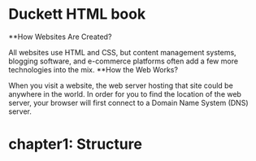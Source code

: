  # Duckett HTML book
 
**How Websites Are Created? 

All websites use HTML and CSS, but content management systems, blogging software, and e-commerce platforms often add a few more technologies into the mix.
**How the Web Works?

When you visit a website, the web server hosting that site could be anywhere in the world. In order for you to find the location of the web server, your browser will first connect
to a Domain Name System (DNS) server.

# chapter1: Structure

